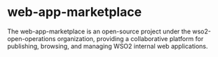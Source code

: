 # web-app-marketplace
The web-app-marketplace is an open-source project under the wso2-open-operations organization, providing a collaborative platform for publishing, browsing, and managing WSO2 internal web applications.
